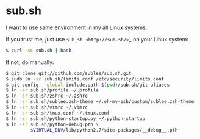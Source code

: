 # sub.sh

I want to use same environment in my all Linux systems.

If you trust me, just use `sub.sh <http://sub.sh/>`_ on your Linux system:

```bash
$ curl -sL sub.sh | bash
```

If not, do manually:

```bash
$ git clone git://github.com/sublee/sub.sh.git
$ sudo ln -sr sub.sh/limits.conf /etc/security/limits.conf
$ git config --global include.path $(pwd)/sub.sh/git-aliases
$ ln -sr sub.sh/profile ~/.profile
$ ln -sr sub.sh/zshrc ~/.zshrc
$ ln -sr sub.sh/sublee.zsh-theme ~/.oh-my-zsh/custom/sublee.zsh-theme
$ ln -sr sub.sh/vimrc ~/.vimrc
$ ln -sr sub.sh/tmux.conf ~/.tmux.conf
$ ln -sr sub.sh/python-startup.py ~/.python-startup
$ ln -sr sub.sh/python-debug.pth \
         $VIRTUAL_ENV/lib/python2.7/site-packages/__debug__.pth
```
